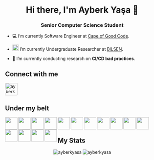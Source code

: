 <h1 align="center">Hi there, I'm Ayberk Yaşa 👋</h1>
<h3 align="center">Senior Computer Science Student</h3>

- 💻 I’m currently Software Engineer at [Cape of Good Code](https://capeofgoodcode.com/).

- <img src="https://bilsen.cs.bilkent.edu.tr/img/bilsen-logo-circled.png" style="width:20px;"> I’m currently Undergraduate Researcher at [BILSEN](https://bilsen.cs.bilkent.edu.tr/).

- 📑 I’m currently conducting research on **CI/CD bad practices**.


## Connect with me
<p align="left">
  <a href="https://linkedin.com/in/ayberkyasa" target="blank"><img align="center" src="https://cdn.jsdelivr.net/gh/devicons/devicon/icons/linkedin/linkedin-original.svg" alt="ayberkyasa" width="40" /></a>
</p>

## Under my belt
<img align="left" src="https://cdn.jsdelivr.net/gh/devicons/devicon/icons/java/java-original.svg" width="40"/>
<img align="left" src="https://cdn.jsdelivr.net/gh/devicons/devicon/icons/python/python-original.svg" width="40"/>
<img align="left" src="https://cdn.jsdelivr.net/gh/devicons/devicon/icons/javascript/javascript-plain.svg" width="40"/>
<img align="left" src="https://cdn.jsdelivr.net/gh/devicons/devicon/icons/typescript/typescript-plain.svg" width="40"/>
<img align="left" src="https://cdn.jsdelivr.net/gh/devicons/devicon/icons/spring/spring-original.svg" width="40"/>
<img align="left" src="https://cdn.jsdelivr.net/gh/devicons/devicon/icons/django/django-plain.svg" width="40"/>
<img align="left" src="https://cdn.jsdelivr.net/gh/devicons/devicon/icons/flask/flask-original.svg" width="40"/>
<img align="left" src="https://cdn.jsdelivr.net/gh/devicons/devicon/icons/vuejs/vuejs-original.svg" width="40"/>
<img align="left" src="https://cdn.jsdelivr.net/gh/devicons/devicon/icons/vuetify/vuetify-original.svg" width="40"/>
<img align="left" src="https://cdn.jsdelivr.net/gh/devicons/devicon/icons/angularjs/angularjs-original.svg" width="40"/>
<img align="left" src="https://cdn.jsdelivr.net/gh/devicons/devicon/icons/docker/docker-plain.svg" width="40"/>
<img align="left" src="https://cdn.jsdelivr.net/gh/devicons/devicon/icons/mysql/mysql-original-wordmark.svg" width="40"/>
<img align="left" src="https://cdn.jsdelivr.net/gh/devicons/devicon/icons/postgresql/postgresql-original-wordmark.svg" width="40"/>
<img align="left" src="https://cdn.jsdelivr.net/gh/devicons/devicon/icons/oracle/oracle-original.svg" width="40"/>
<img align="left" src="https://cdn.jsdelivr.net/gh/devicons/devicon/icons/mongodb/mongodb-original-wordmark.svg" width="40"/>
<br/>
<br/>

## My Stats
<p align="center">
  <img src="https://github-readme-stats.vercel.app/api?username=ayberkyasa&count_private=true&show_icons=true&theme=gotham" alt="ayberkyasa" />
  <img src="https://github-readme-streak-stats.herokuapp.com/?user=ayberkyasa&theme=gotham" alt="ayberkyasa" />
</p>
